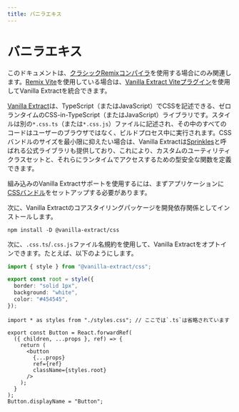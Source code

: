 ```yaml
---
title: バニラエキス
---
```


# バニラエキス

<docs-warning>このドキュメントは、[クラシックRemixコンパイラ][classic-remix-compiler]を使用する場合にのみ関連します。[Remix Vite][remix-vite]を使用している場合は、[Vanilla Extract Viteプラグイン][vanilla-extract-vite]を使用してVanilla Extractを統合できます。</docs-warning>

[Vanilla Extract][vanilla-extract]は、TypeScript（またはJavaScript）でCSSを記述できる、ゼロランタイムのCSS-in-TypeScript（またはJavaScript）ライブラリです。スタイルは別の`*.css.ts`（または`*.css.js`）ファイルに記述され、その中のすべてのコードはユーザーのブラウザではなく、ビルドプロセス中に実行されます。CSSバンドルのサイズを最小限に抑えたい場合は、Vanilla Extractは[Sprinkles][sprinkles]と呼ばれる公式ライブラリも提供しており、これにより、カスタムのユーティリティクラスセットと、それらにランタイムでアクセスするための型安全な関数を定義できます。

組み込みのVanilla Extractサポートを使用するには、まずアプリケーションに[CSSバンドル][css-bundling]をセットアップする必要があります。

次に、Vanilla Extractのコアスタイリングパッケージを開発依存関係としてインストールします。

```shellscript nonumber
npm install -D @vanilla-extract/css
```

次に、`.css.ts`/`.css.js`ファイル名規約を使用して、Vanilla Extractをオプトインできます。たとえば、以下のようにします。

```ts filename=app/components/button/styles.css.ts
import { style } from "@vanilla-extract/css";

export const root = style({
  border: "solid 1px",
  background: "white",
  color: "#454545",
});
```

```tsx filename=app/components/button/index.js lines=[1,9]
import * as styles from "./styles.css"; // ここでは`.ts`は省略されています

export const Button = React.forwardRef(
  ({ children, ...props }, ref) => {
    return (
      <button
        {...props}
        ref={ref}
        className={styles.root}
      />
    );
  }
);
Button.displayName = "Button";
```

[vanilla-extract]: https://vanilla-extract.style
[sprinkles]: https://vanilla-extract.style/documentation/packages/sprinkles
[css-bundling]: ./bundling
[classic-remix-compiler]: ../guides/vite#classic-remix-compiler-vs-remix-vite
[remix-vite]: ../guides/vite
[vanilla-extract-vite]: https://vanilla-extract.style/documentation/integrations/vite


